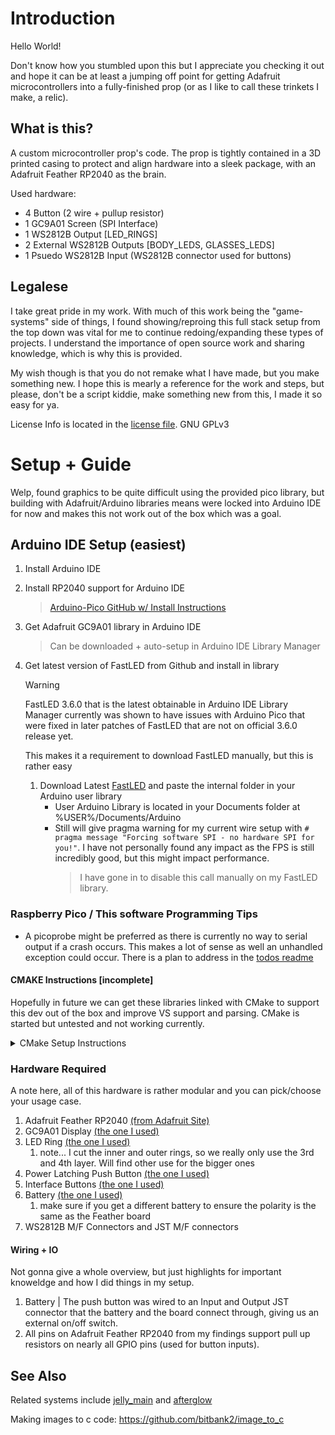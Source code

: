 
# Introduction

Hello World!

Don't know how you stumbled upon this but I appreciate you checking it out and hope it can be at least a jumping off point for getting Adafruit microcontrollers into a fully-finished prop (or as I like to call these trinkets I make, a relic).

## What is this?

A custom microcontroller prop's code. The prop is tightly contained in a 3D printed casing to protect and align hardware into a sleek package, with an Adafruit Feather RP2040 as the brain.

Used hardware:
- 4 Button (2 wire + pullup resistor)
- 1 GC9A01 Screen (SPI Interface)
- 1 WS2812B Output [LED_RINGS]
- 2 External WS2812B Outputs [BODY_LEDS, GLASSES_LEDS]
- 1 Psuedo WS2812B Input (WS2812B connector used for buttons)


## Legalese
I take great pride in my work. With much of this work being the "game-systems" side of things, I found showing/reproing this full stack setup from the top down was vital for me to continue redoing/expanding these types of projects. I understand the importance of open source work and sharing knowledge, which is why this is provided. 

My wish though is that you do not remake what I have made, but you make something new. I hope this is mearly a reference for the work and steps, but please, don't be a script kiddie, make something new from this, I made it so easy for ya.

License Info is located in the [license file](license.md). GNU GPLv3

# Setup + Guide

Welp, found graphics to be quite difficult using the provided pico library, but building with Adafruit/Arduino libraries means were locked into Arduino IDE for now and makes this not work out of the box which was a goal.

## Arduino IDE Setup (easiest)

1. Install Arduino IDE
2. Install RP2040 support for Arduino IDE
   >  [Arduino-Pico GitHub w/ Install Instructions](https://github.com/earlephilhower/arduino-pico) 
3. Get Adafruit GC9A01 library in Arduino IDE
   > Can be downloaded + auto-setup in Arduino IDE Library Manager
4. Get latest version of FastLED from Github and install in library
   >[!WARNING] 
   > FastLED 3.6.0 that is the latest obtainable in Arduino IDE Library Manager currently was shown to have issues with Arduino Pico that were fixed in later patches of FastLED that are not on official 3.6.0 release yet.
    
    This makes it a requirement to download FastLED manually, but this is rather easy
   1. Download Latest [FastLED](https://github.com/FastLED/FastLED) and paste the internal folder in your Arduino user library
      - User Arduino Library is located in your Documents folder at %USER%/Documents/Arduino
      - Still will give pragma warning for my current wire setup with ``#      pragma message "Forcing software SPI - no hardware SPI for you!"``. I have not personally found any impact as the FPS is still incredibly good, but this might impact performance. 
         >I have gone in to disable this call manually on my FastLED library.


### Raspberry Pico / This software Programming Tips
   - A picoprobe might be preferred as there is currently no way to serial output if a crash occurs. This makes a lot of sense as well an unhandled exception could occur. There is a plan to address in the [todos readme]()


#### CMAKE Instructions [incomplete]
Hopefully in future we can get these libraries linked with CMake to support this dev out of the box and improve VS support and parsing. CMake is started but untested and not working currently.
<details>

<summary>CMake Setup Instructions</summary>
~~1. Install CMake
https://cmake.org/download/~~

~~2. Install Pico SDK using Installer
    - make sure to set up enviorment vars here
https://github.com/raspberrypi/pico-setup-windows~~

~~3. Install Arduino IDE
https://www.arduino.cc/en/software~~

~~4. Install RP2040 Support with Arduino IDE
https://github.com/earlephilhower/arduino-pico~~

~~5. Install Arduino CMake
https://github.com/queezythegreat/arduino-cmake/tree/master~~
</details>

### Hardware Required

A note here, all of this hardware is rather modular and you can pick/choose your usage case.

1. Adafruit Feather RP2040 [(from Adafruit Site)](https://www.adafruit.com/product/4884)
2. GC9A01 Display [(the one I used)](https://a.co/d/eZSs6bW)
3. LED Ring [(the one I used)](https://a.co/d/hDfiO7c)
   1. note... I cut the inner and outer rings, so we really only use the 3rd and 4th layer. Will find other use for the bigger ones
4. Power Latching Push Button [(the one I used)](https://a.co/d/b0Frmu7)
5. Interface Buttons [(the one I used)](https://a.co/d/9bYm0rQ)
6. Battery [(the one I used)](https://a.co/d/8RQDxHi)
   1. make sure if you get a different battery to ensure the polarity is the same as the Feather board
7. WS2812B M/F Connectors and JST M/F connectors


#### Wiring + IO



Not gonna give a whole overview, but just highlights for important knoweldge and how I did things in my setup.

1. Battery | The push button was wired to an Input and Output JST connector that the battery and the board connect through, giving us an external on/off switch.
2. All pins on Adafruit Feather RP2040 from my findings support pull up resistors on nearly all GPIO pins (used for button inputs).


## See Also
Related systems include [jelly_main](https://github.com/Jacob-Rose/pico-jelly) and [afterglow](https://github.com/Jacob-Rose/afterglow)

Making images to c code: https://github.com/bitbank2/image_to_c